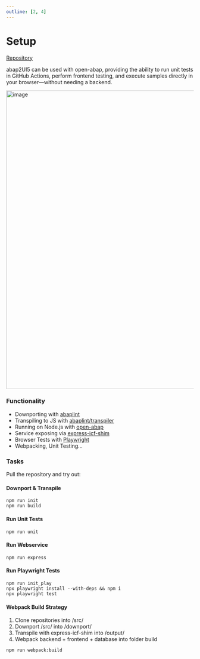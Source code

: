 ```yaml
---
outline: [2, 4]
---
```

# Setup

<i class="fa-brands fa-github"></i> [Repository](https://github.com/abap2UI5/setup)

abap2UI5 can be used with open-abap, providing the ability to run unit tests in GitHub Actions, perform frontend testing, and execute samples directly in your browser—without needing a backend.

<img width="800" alt="image" src="https://github.com/user-attachments/assets/4306fc51-a926-44e3-9572-e4f3fe0eb419">

### Functionality
* Downporting with [abaplint](https://abaplint.org/)
* Transpiling to JS with [abaplint/transpiler](https://github.com/abaplint/transpiler)
* Running on Node.js with [open-abap](https://github.com/open-abap/express-icf-shim)
* Service exposing via [express-icf-shim](https://github.com/open-abap/express-icf-shim)
* Browser Tests with [Playwright](https://playwright.dev/)
* Webpacking, Unit Testing...

### Tasks

Pull the repository and try out:

#### Downport & Transpile
```
npm run init
npm run build
```
#### Run Unit Tests
```
npm run unit
```
#### Run Webservice
```
npm run express
```
#### Run Playwright Tests
```
npm run init_play
npx playwright install --with-deps && npm i
npx playwright test
```

#### Webpack Build Strategy

1. Clone repositories into /src/
2. Downport /src/ into /downport/
3. Transpile with express-icf-shim into /output/
4. Webpack backend + frontend + database into folder build

```
npm run webpack:build
```